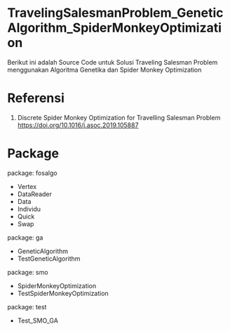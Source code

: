 # TravelingSalesmanProblem_GeneticAlgorithm_SpiderMonkeyOptimization
Berikut ini adalah Source Code untuk Solusi Traveling Salesman Problem menggunakan Algoritma Genetika dan Spider Monkey Optimization

# Referensi
1. Discrete Spider Monkey Optimization for Travelling Salesman Problem https://doi.org/10.1016/j.asoc.2019.105887

# Package
package: fosalgo
+ Vertex
+ DataReader
+ Data
+ Individu
+ Quick
+ Swap

package: ga
+ GeneticAlgorithm
+ TestGeneticAlgorithm

package: smo
+ SpiderMonkeyOptimization
+ TestSpiderMonkeyOptimization

package: test
+ Test_SMO_GA
